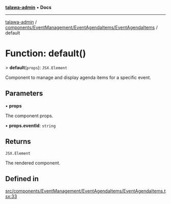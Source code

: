 [**talawa-admin**](../../../../../README.md) • **Docs**

***

[talawa-admin](../../../../../modules.md) / [components/EventManagement/EventAgendaItems/EventAgendaItems](../README.md) / default

# Function: default()

\> **default**(`props`): `JSX.Element`

Component to manage and display agenda items for a specific event.

## Parameters

• **props**

The component props.

• **props.eventId**: `string`

## Returns

`JSX.Element`

The rendered component.

## Defined in

[src/components/EventManagement/EventAgendaItems/EventAgendaItems.tsx:33](https://github.com/PalisadoesFoundation/talawa-admin/blob/7a991b3aa824070bd53d6367f1ce7f072321af88/src/components/EventManagement/EventAgendaItems/EventAgendaItems.tsx#L33)
